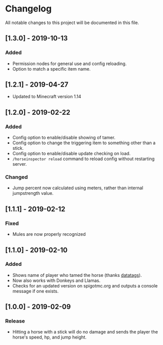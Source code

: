 # Changelog
All notable changes to this project will be documented in this file.

## [1.3.0] - 2019-10-13
### Added
- Permission nodes for general use and config reloading.
- Option to match a specific item name.

## [1.2.1] - 2019-04-27
- Updated to Minecraft version 1.14

## [1.2.0] - 2019-02-22
### Added
- Config option to enable/disable showing of tamer.
- Config option to change the triggering item to something other than a stick.
- Config option to enable/disable update checking on load.
- `/horseinspector reload` command to reload config without restarting server.

### Changed
- Jump percent now calculated using meters, rather than internal jumpstrength value.

## [1.1.1] - 2019-02-12
### Fixed
- Mules are now properly recognized

## [1.1.0] - 2019-02-10
### Added
- Shows name of player who tamed the horse (thanks [datatags](https://github.com/datatags)).
- Now also works with Donkeys and Llamas.
- Checks for an updated version on spigotmc.org and outputs a console message if one exists.

## [1.0.0] - 2019-02-09
### Release
- Hitting a horse with a stick will do no damage and sends the player the horse's speed, hp, and jump height.
